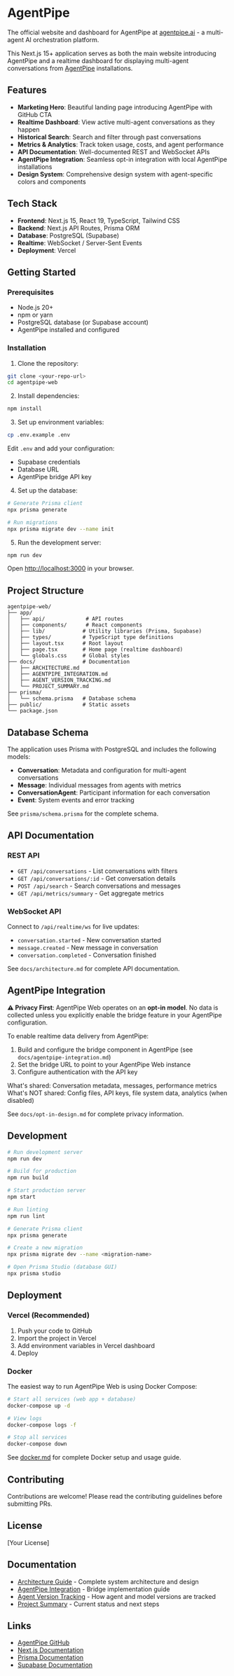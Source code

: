 # AgentPipe

The official website and dashboard for AgentPipe at [agentpipe.ai](https://agentpipe.ai) - a multi-agent AI orchestration platform.

This Next.js 15+ application serves as both the main website introducing AgentPipe and a realtime dashboard for displaying multi-agent conversations from [AgentPipe](https://github.com/kevinelliott/agentpipe) installations.

## Features

- **Marketing Hero**: Beautiful landing page introducing AgentPipe with GitHub CTA
- **Realtime Dashboard**: View active multi-agent conversations as they happen
- **Historical Search**: Search and filter through past conversations
- **Metrics & Analytics**: Track token usage, costs, and agent performance
- **API Documentation**: Well-documented REST and WebSocket APIs
- **AgentPipe Integration**: Seamless opt-in integration with local AgentPipe installations
- **Design System**: Comprehensive design system with agent-specific colors and components

## Tech Stack

- **Frontend**: Next.js 15, React 19, TypeScript, Tailwind CSS
- **Backend**: Next.js API Routes, Prisma ORM
- **Database**: PostgreSQL (Supabase)
- **Realtime**: WebSocket / Server-Sent Events
- **Deployment**: Vercel

## Getting Started

### Prerequisites

- Node.js 20+
- npm or yarn
- PostgreSQL database (or Supabase account)
- AgentPipe installed and configured

### Installation

1. Clone the repository:
```bash
git clone <your-repo-url>
cd agentpipe-web
```

2. Install dependencies:
```bash
npm install
```

3. Set up environment variables:
```bash
cp .env.example .env
```

Edit `.env` and add your configuration:
- Supabase credentials
- Database URL
- AgentPipe bridge API key

4. Set up the database:
```bash
# Generate Prisma client
npx prisma generate

# Run migrations
npx prisma migrate dev --name init
```

5. Run the development server:
```bash
npm run dev
```

Open [http://localhost:3000](http://localhost:3000) in your browser.

## Project Structure

```
agentpipe-web/
├── app/
│   ├── api/             # API routes
│   ├── components/      # React components
│   ├── lib/            # Utility libraries (Prisma, Supabase)
│   ├── types/          # TypeScript type definitions
│   ├── layout.tsx      # Root layout
│   ├── page.tsx        # Home page (realtime dashboard)
│   └── globals.css     # Global styles
├── docs/               # Documentation
│   ├── ARCHITECTURE.md
│   ├── AGENTPIPE_INTEGRATION.md
│   ├── AGENT_VERSION_TRACKING.md
│   └── PROJECT_SUMMARY.md
├── prisma/
│   └── schema.prisma   # Database schema
├── public/             # Static assets
└── package.json
```

## Database Schema

The application uses Prisma with PostgreSQL and includes the following models:

- **Conversation**: Metadata and configuration for multi-agent conversations
- **Message**: Individual messages from agents with metrics
- **ConversationAgent**: Participant information for each conversation
- **Event**: System events and error tracking

See `prisma/schema.prisma` for the complete schema.

## API Documentation

### REST API

- `GET /api/conversations` - List conversations with filters
- `GET /api/conversations/:id` - Get conversation details
- `POST /api/search` - Search conversations and messages
- `GET /api/metrics/summary` - Get aggregate metrics

### WebSocket API

Connect to `/api/realtime/ws` for live updates:

- `conversation.started` - New conversation started
- `message.created` - New message in conversation
- `conversation.completed` - Conversation finished

See `docs/architecture.md` for complete API documentation.

## AgentPipe Integration

**⚠️ Privacy First**: AgentPipe Web operates on an **opt-in model**. No data is collected unless you explicitly enable the bridge feature in your AgentPipe configuration.

To enable realtime data delivery from AgentPipe:

1. Build and configure the bridge component in AgentPipe (see `docs/agentpipe-integration.md`)
2. Set the bridge URL to point to your AgentPipe Web instance
3. Configure authentication with the API key

What's shared: Conversation metadata, messages, performance metrics
What's NOT shared: Config files, API keys, file system data, analytics (when disabled)

See `docs/opt-in-design.md` for complete privacy information.

## Development

```bash
# Run development server
npm run dev

# Build for production
npm run build

# Start production server
npm start

# Run linting
npm run lint

# Generate Prisma client
npx prisma generate

# Create a new migration
npx prisma migrate dev --name <migration-name>

# Open Prisma Studio (database GUI)
npx prisma studio
```

## Deployment

### Vercel (Recommended)

1. Push your code to GitHub
2. Import the project in Vercel
3. Add environment variables in Vercel dashboard
4. Deploy

### Docker

The easiest way to run AgentPipe Web is using Docker Compose:

```bash
# Start all services (web app + database)
docker-compose up -d

# View logs
docker-compose logs -f

# Stop all services
docker-compose down
```

See [docker.md](docs/docker.md) for complete Docker setup and usage guide.

## Contributing

Contributions are welcome! Please read the contributing guidelines before submitting PRs.

## License

[Your License]

## Documentation

- [Architecture Guide](docs/architecture.md) - Complete system architecture and design
- [AgentPipe Integration](docs/agentpipe-integration.md) - Bridge implementation guide
- [Agent Version Tracking](docs/agent-version-tracking.md) - How agent and model versions are tracked
- [Project Summary](docs/project-summary.md) - Current status and next steps

## Links

- [AgentPipe GitHub](https://github.com/kevinelliott/agentpipe)
- [Next.js Documentation](https://nextjs.org/docs)
- [Prisma Documentation](https://www.prisma.io/docs)
- [Supabase Documentation](https://supabase.com/docs)
